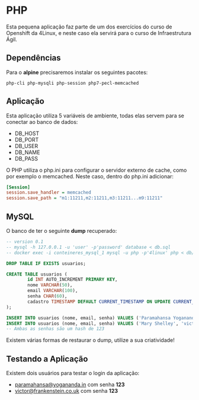 # PHP

Esta pequena aplicação faz parte de um dos exercícios do curso de Openshift da 4Linux, e neste caso ela servirá para o curso de Infraestrutura Ágil.

## Dependências

Para o **alpine** precisaremos instalar os seguintes pacotes:

```
php-cli php-mysqli php-session php7-pecl-memcached
```

## Aplicação

Esta aplicação utiliza 5 variáveis de ambiente, todas elas servem para se conectar ao banco de dados:

 - DB_HOST
 - DB_PORT
 - DB_USER
 - DB_NAME
 - DB_PASS

O PHP utiliza o php.ini para configurar o servidor externo de cache, como por exemplo o memcached. Neste caso, dentro do php.ini adicionar:

```ini
[Session]
session.save_handler = memcached
session.save_path = "m1:11211,m2:11211,m3:11211...m9:11211"
```

## MySQL

O banco de ter o seguinte **dump** recuperado:

```sql
-- version 0.1
-- mysql -h 127.0.0.1 -u 'user' -p'password' database < db.sql
-- docker exec -i conteineres_mysql_1 mysql -u php -p'4linux' php < db/dump.sql

DROP TABLE IF EXISTS usuarios;

CREATE TABLE usuarios (
        id INT AUTO_INCREMENT PRIMARY KEY,
        nome VARCHAR(50),
        email VARCHAR(100),
        senha CHAR(60),
        cadastro TIMESTAMP DEFAULT CURRENT_TIMESTAMP ON UPDATE CURRENT_TIMESTAMP
);

INSERT INTO usuarios (nome, email, senha) VALUES ('Paramahansa Yogananda', 'paramahansa@yogananda.in', '$2y$10$qTdhcJ8CkKztrvRhBN7EG.UB/YqfwjXpV2iKrZjvTIp2HTzqcflvi');
INSERT INTO usuarios (nome, email, senha) VALUES ('Mary Shelley', 'victor@frankenstein.co.uk', '$2y$10$mKvUbxiLFx9V4WPcNT3dWehd9xJ5xyZi2wkmadK8UlJBnYrLpwAqi');
-- Ambas as senhas são um hash de 123
```

Existem várias formas de restaurar o dump, utilize a sua criatividade!

## Testando a Aplicação

Existem dois usuários para testar o login da aplicação:

- paramahansa@yogananda.in com senha **123**
- victor@frankenstein.co.uk com senha **123**

